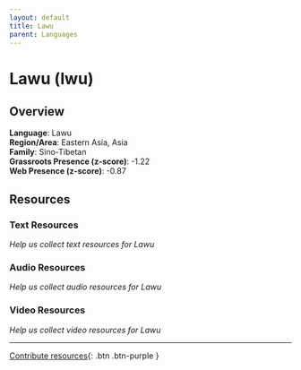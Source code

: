 ```yaml
---
layout: default
title: Lawu
parent: Languages
---
```


# Lawu (lwu)

## Overview

**Language**: Lawu  
**Region/Area**: Eastern Asia, Asia  
**Family**: Sino-Tibetan  
**Grassroots Presence (z-score)**: -1.22  
**Web Presence (z-score)**: -0.87  

## Resources

### Text Resources
*Help us collect text resources for Lawu*

### Audio Resources
*Help us collect audio resources for Lawu*

### Video Resources
*Help us collect video resources for Lawu*

---

[Contribute resources](https://forms.office.com/e/1SfLJx3u1r){: .btn .btn-purple }
